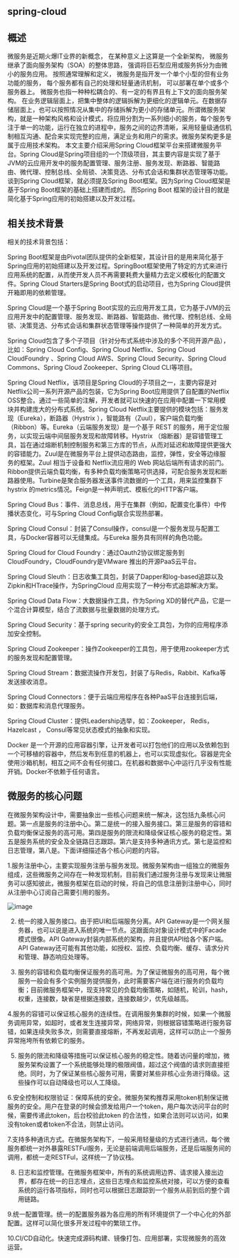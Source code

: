 ## spring-cloud

## 概述
微服务是近期火爆IT业界的新概念，
  在某种意义上这算是一个全新架构，
  微服务继承了面向服务架构（SOA）的整体思路，
  强调将巨石型应用或服务拆分为由微小的服务应用。
  按照通常理解和定义，
  微服务是指开发一个单个小型的但有业务功能的服务，
  每个服务都有自己的处理和轻量通讯机制，
  可以部署在单个或多个服务器上。
  微服务也指一种种松耦合的、有一定的有界且有上下文的面向服务架构。
  在业务逻辑层面上，把集中整体的逻辑拆解为更细化的逻辑单元。在数据存储层面上，也可以按照情况从集中的存储拆解为更小的存储单元。所谓微服务架构，就是一种架构风格和设计模式，将应用分割为一系列细小的服务，每个服务专注于单一的功能，运行在独立的进程中，服务之间的边界清晰，采用轻量级通信机制相互沟通、配合来实现完整的应用，满足业务和用户的需求。微服务架构更多是属于应用技术架构。
本文主要介绍采用Spring Cloud框架平台来搭建微服务平台。Spring Cloud是Spring项目组的一个顶级项目，其主要内容是实现了基于JVM的云应用开发中的服务配置管理、服务注册、服务发现、断路器、智能路由、微代理、控制总线、全局锁、决策竞选、分布式会话和集群状态管理等功能。谈到Spring Cloud框架，就必须提及Spring Boot框架。因为Spring Cloud框架是基于Spring Boot框架的基础上搭建而成的。
   而Spring Boot 框架的设计目的就是简化基于Spring应用的初始搭建以及开发过程。

## **相关技术背景**


相关的技术背景包括：

Spring Boot框架是由Pivotal团队提供的全新框架，其设计目的是用来简化基于Spring应用的初始搭建以及开发过程。SpringBoot框架使用了特定的方式来进行应用系统的配置，从而使开发人员不再需要耗费大量精力去定义模板化的配置文件。Spring Cloud Starters是Spring Boot式的启动项目，也为Spring Cloud提供开箱即用的依赖管理。

Spring Cloud是一个基于Spring Boot实现的云应用开发工具，它为基于JVM的云应用开发中的配置管理、服务发现、断路器、智能路由、微代理、控制总线、全局锁、决策竞选、分布式会话和集群状态管理等操作提供了一种简单的开发方式。

Spring Cloud包含了多个子项目（针对分布式系统中涉及的多个不同开源产品），比如：Spring Cloud Config、Spring Cloud Netflix、Spring Cloud CloudFoundry 、Spring Cloud AWS、Spring Cloud Security、Spring Cloud Commons、Spring Cloud Zookeeper、Spring Cloud CLI等项目。

Spring Cloud Netflix，该项目是Spring Cloud的子项目之一，主要内容是对Netflix公司一系列开源产品的包装，它为Spring Boot应用提供了自配置的Netflix OSS整合。通过一些简单的注解，开发者就可以快速的在应用中配置一下常用模块并构建庞大的分布式系统。Spring Cloud Netflix主要提供的模块包括：服务发现（Eureka），断路器（Hystrix ），智能路有（Zuul），客户端负载均衡（Ribbon）等。Eureka（云端服务发现）是一个基于
REST 的服务，用于定位服务，以实现云端中间层服务发现和故障转移。Hystrix （熔断器）是容错管理工具，旨在通过熔断机制控制服务和第三方库的节点，从而对延迟和故障提供更强大的容错能力。Zuul是在微服务平台上提供动态路由，监控，弹性，安全等边缘服务的框架。Zuul 相当于设备和 Netflix流应用的 Web 网站后端所有请求的前门。Ribbon提供云端负载均衡，有多种负载均衡策略可供选择，可配合服务发现和断路器使用。Turbine是聚合服务器发送事件流数据的一个工具，用来监控集群下hystrix
的metrics情况。Feign是一种声明式、模板化的HTTP客户端。

Spring Cloud Bus：事件、消息总线，用于在集群（例如，配置变化事件）中传播状态变化，可与Spring Cloud Config联合实现热部署。

Spring Cloud Consul：封装了Consul操作，consul是一个服务发现与配置工具，与Docker容器可以无缝集成。与Eureka 服务具有同样的角色功能。

Spring Cloud for Cloud Foundry：通过Oauth2协议绑定服务到CloudFoundry，CloudFoundry是VMware 推出的开源PaaS云平台。

Spring Cloud Sleuth：日志收集工具包，封装了Dapper和log-based追踪以及Zipkin和HTrace操作，为SpringCloud 应用实现了一种分布式追踪解决方案。

Spring Cloud Data Flow：大数据操作工具，作为Spring XD的替代产品，它是一个混合计算模型，结合了流数据与批量数据的处理方式。

Spring Cloud Security：基于spring security的安全工具包，为你的应用程序添加安全控制。

Spring Cloud Zookeeper：操作Zookeeper的工具包，用于使用zookeeper方式的服务发现和配置管理。

Spring Cloud Stream：数据流操作开发包，封装了与Redis，Rabbit、Kafka等发送接收消息。

Spring Cloud Connectors：便于云端应用程序在各种PaaS平台连接到后端，如：数据库和消息代理服务。

Spring Cloud Cluster：提供Leadership选举，如：Zookeeper， Redis， Hazelcast ， Consul等常见状态模式的抽象和实现。

Docker 是一个开源的应用容器引擎，让开发者可以打包他们的应用以及依赖包到一个可移植的容器中，然后发布到任意的机器上，也可以实现虚拟化。容器是完全使用沙箱机制，相互之间不会有任何接口。在机器和数据中心中运行几乎没有性能开销。Docker不依赖于任何语言。

##  **微服务的核心问题**

在微服务架构设计中，需要抽象出一些核心问题来统一解决，这包括九条核心问题。第一点是服务的注册中心。第二是统一的接入服务接口。第三是服务的容错和负载均衡保证服务的高可用。第四是服务的限流和降级保证核心服务的稳定性。第五是服务系统的安全及全链路日志跟踪。第六是支持多种通讯方式。第七是监控和日志管理，第八是。下面详细描述各个核心问题的内容。

1.服务注册中心，主要实现服务注册与服务发现。微服务架构由一组独立的微服务组成，这些微服务之间存在一种发现机制，目前我们通过服务注册与发现来让微服务可以感知彼此，微服务框架在启动的时候，将自己的信息注册到注册中心，同时从注册中心订阅自己需要引用的服务。

![image](https://user-images.githubusercontent.com/11325103/26866789-58c502f2-4b95-11e7-80f0-eb42de8f4c16.png)


2. 统一的接入服务接口。由于把UI和后端服务分离。API Gateway是一个网关服务器，也可以说是进入系统的唯一节点。这跟面向对象设计模式中的Facade模式很像。API Gateway封装内部系统的架构，并且提供API给各个客户端。API Gateway还可能有其他功能，如授权、监控、负载均衡、缓存、请求分片和管理、静态响应处理等。

3. 服务的容错和负载均衡保证服务的高可用。为了保证微服务的高可用，每个微服务一般会有多个实例服务提供服务，此时需要客户端在进行服务的负载均衡；目前微服务框架中，现支持常见的负载均衡策略，如随机，轮训，hash，权重，连接数，缺省是根据连接数，连接数越少，优先级越高。

4.服务的容错可以保证核心服务的连续性。在调用服务集群的时候，如果一个微服务调用异常，如超时，或者发生连接异常，网络异常，则根据容错策略进行服务容错，如果连续失败多次，则需要直接熔断，不再发起调用，这样可以防止一个服务异常拖垮所有依赖它的服务。

5. 服务的限流和降级等措施可以保证核心服务的稳定性。随着访问量的增加，微服务架构设置了一个系统能够处理的极限阀值，超过这个阀值的请求则直接拒绝。同时，为了保证某些核心服务可用，需要对某些非核心业务进行降级。这些操作可以自动降级也可以人工降级。

6.安全控制和权限验证：保障系统的安全。微服务架构推荐采用token机制保证微服务的安全。用户在登录的时候会颁发给用户一个token，用户每次访问平台的时候，需要传递此token，后台校验此token 的合法性，如果合法则可以访问，如果没有token或者token不合法，则禁止访问。

7.支持多种通讯方式。在微服务架构下，一般采用轻量级的方式进行通讯，每个微服务都统一对外暴露RESTFul服务，无论是前端调用后端服务，还是后端服务间的调用，都统一走RESTFul，这样统一了协议栈。

8. 日志和监控管理。在微服务框架中，所有的系统调用边界、请求接入接出边界，都存在统一的日志埋点，这些日志埋点和监控系统对接，可以方便的查看系统的运行各项指标，同时也可以根据日志跟踪到一个服务从前到后的整个调用链路。

9.统一配置管理。统一的配置服务器为各应用的所有环境提供了一个中心化的外部配置。这样可以简化很多开发过程中的繁琐工作。

10.CI/CD自动化。快速完成源码构建、镜像打包、应用部署，实现微服务的高效运营。

